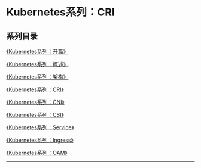 # Kubernetes系列：CRI


## 系列目录

[《Kubernetes系列：开篇》]()

[《Kubernetes系列：概述》]()

[《Kubernetes系列：架构》]()

[《Kubernetes系列：CRI》]()

[《Kubernetes系列：CNI》]()

[《Kubernetes系列：CSI》]()

[《Kubernetes系列：Service》]()

[《Kubernetes系列：Ingress》]()

[《Kubernetes系列：OAM》]()

***


